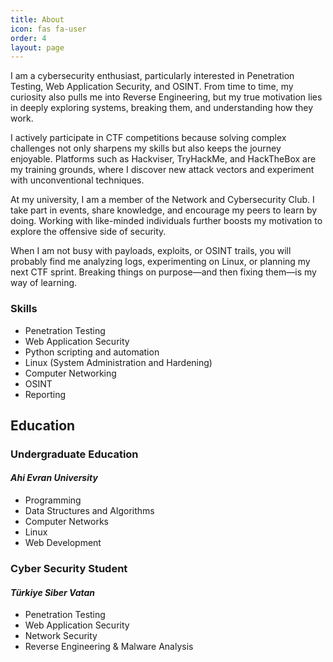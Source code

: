 ```yaml
---
title: About
icon: fas fa-user
order: 4
layout: page
---
```



I am a cybersecurity enthusiast, particularly interested in Penetration Testing, Web Application Security, and OSINT. From time to time, my curiosity also pulls me into Reverse Engineering, but my true motivation lies in deeply exploring systems, breaking them, and understanding how they work.

I actively participate in CTF competitions because solving complex challenges not only sharpens my skills but also keeps the journey enjoyable. Platforms such as Hackviser, TryHackMe, and HackTheBox are my training grounds, where I discover new attack vectors and experiment with unconventional techniques.

At my university, I am a member of the Network and Cybersecurity Club. I take part in events, share knowledge, and encourage my peers to learn by doing. Working with like-minded individuals further boosts my motivation to explore the offensive side of security.

When I am not busy with payloads, exploits, or OSINT trails, you will probably find me analyzing logs, experimenting on Linux, or planning my next CTF sprint. Breaking things on purpose—and then fixing them—is my way of learning.

### Skills
- Penetration Testing  
- Web Application Security  
- Python scripting and automation  
- Linux (System Administration and Hardening)  
- Computer Networking  
- OSINT  
- Reporting

## Education

### Undergraduate Education  
#### *Ahi Evran University*  
- Programming  
- Data Structures and Algorithms  
- Computer Networks  
- Linux  
- Web Development  

### Cyber Security Student  
#### *Türkiye Siber Vatan*  
- Penetration Testing  
- Web Application Security  
- Network Security  
- Reverse Engineering & Malware Analysis  
